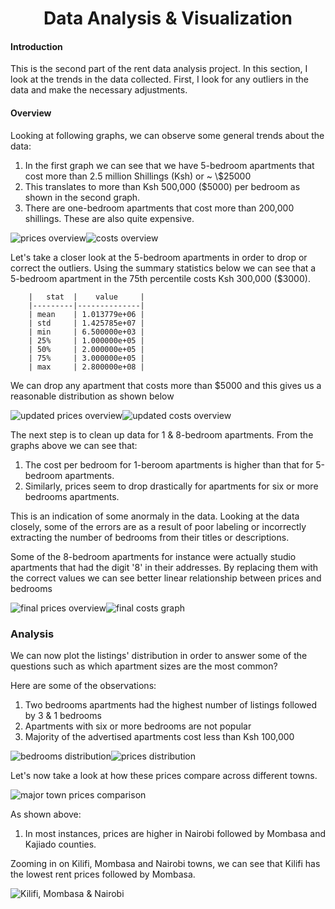 
# <center>Data Analysis & Visualization</center>
#### Introduction
This is the second part of the rent data analysis project. In this section, I look at the trends in the data collected. First, I look for any outliers in the data and make the necessary adjustments.

#### Overview
Looking at following graphs, we can observe some general trends about the data:
1. In the first graph we can see that we have 5-bedroom apartments that cost more than 2.5 million Shillings (Ksh) or ~ \\$25000
2. This translates to more than Ksh 500,000 ($5000) per bedroom as shown in the second graph. 
3. There are one-bedroom apartments that cost more than 200,000 shillings. These are also quite expensive.

![](../assets/img/rent_dist_initial.png "prices overview")![](../assets/img/cost_dist_initial.png "costs overview")

Let's take a closer look at the 5-bedroom apartments in order to drop or correct the outliers.
Using the summary statistics below we can see that a 5-bedroom apartment in the 75th percentile costs Ksh 300,000 ($3000).

        |   stat  |    value     |
        |---------|--------------|
        | mean    | 1.013779e+06 |
        | std     | 1.425785e+07 |
        | min     | 6.500000e+03 |
        | 25%     | 1.000000e+05 |
        | 50%     | 2.000000e+05 |
        | 75%     | 3.000000e+05 |
        | max     | 2.800000e+08 |

We can drop any apartment that costs more than $5000 and this gives us a reasonable distribution as shown below


![](../assets/img/rent_dist_clean_5br.png "updated prices overview")![](../assets/img/cost_per_br_clean5.png "updated costs overview")

The next step is to clean up data for 1 & 8-bedroom apartments. From the graphs above we can see that:
1. The cost per bedroom for 1-beroom apartments is higher than that for 5-bedroom apartments. 
2. Similarly, prices seem to drop drastically for apartments for six or more bedrooms apartments.

This is an indication of some anormaly in the data. Looking at the data closely, some of the errors are as a result of poor labeling or incorrectly extracting the number of bedrooms from their titles or descriptions. 

Some of the 8-bedroom apartments for instance were actually studio apartments that had the digit '8' in their addresses. By replacing them with the correct values we can see better linear relationship between prices and bedrooms

![](../assets/img/rent_dist_clean_final.png "final prices overview")![](../assets/img/cost_per_br_final.png "final costs graph")

### Analysis
We can now plot the listings' distribution in order to answer some of the questions such as which apartment sizes are the most common?

Here are some of the observations:
1. Two bedrooms apartments had the highest number of listings followed by 3 & 1 bedrooms
2. Apartments with six or more bedrooms are not popular
3. Majority of the advertised apartments cost less than Ksh 100,000

![](../assets/img/total_listings_dist.png "bedrooms distribution")![](../assets/img/price_listings_dist.png "prices distribution")

Let's now take a look at how these prices compare across different towns.

![](../assets/img/town_comparison.png "major town prices comparison")

As shown above:
1.  In most instances, prices are higher in Nairobi followed by Mombasa and Kajiado counties. 

Zooming in on Kilifi, Mombasa and Nairobi towns, we can see that Kilifi has the lowest rent prices followed by Mombasa.

![](../assets/img/town_zoom_comparison.png "Kilifi, Mombasa & Nairobi")